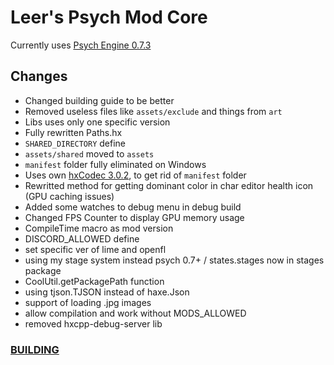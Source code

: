# Leer's Psych Mod Core
Currently uses [Psych Engine 0.7.3](https://github.com/ShadowMario/FNF-PsychEngine/tree/0.7.3)

## Changes
- Changed building guide to be better
- Removed useless files like `assets/exclude` and things from `art`
- Libs uses only one specific version
- Fully rewritten Paths.hx
- `SHARED_DIRECTORY` define
- `assets/shared` moved to `assets`
- `manifest` folder fully eliminated on Windows
- Uses own [hxCodec 3.0.2](hxCodec), to get rid of `manifest` folder
- Rewritted method for getting dominant color in char editor health icon (GPU caching issues)
- Added some watches to debug menu in debug build
- Changed FPS Counter to display GPU memory usage
- CompileTime macro as mod version
- DISCORD_ALLOWED define
- set specific ver of lime and openfl
- using my stage system instead psych 0.7+ / states.stages now in stages package
- CoolUtil.getPackagePath function
- using tjson.TJSON instead of haxe.Json
- support of loading .jpg images
- allow compilation and work without MODS_ALLOWED
- removed hxcpp-debug-server lib

### [BUILDING](setup/building.md)